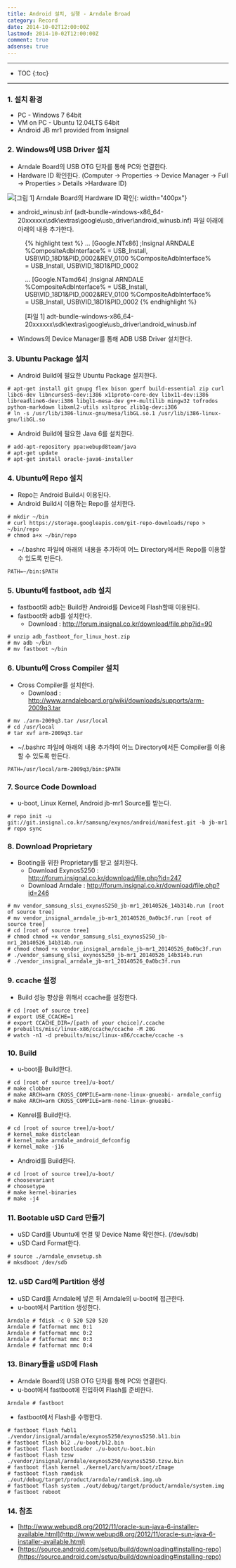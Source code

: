 ```yaml
---
title: Android 설치, 실행 - Arndale Broad
category: Record
date: 2014-10-02T12:00:00Z
lastmod: 2014-10-02T12:00:00Z
comment: true
adsense: true
---
```


***

* TOC
{:toc}

***

### 1. 설치 환경

* PC - Windows 7 64bit
* VM on PC - Ubuntu 12.04LTS 64bit
* Android JB mr1 provided from Insignal

### 2. Windows에 USB Driver 설치

* Arndale Board의 USB OTG 단자를 통해 PC와 연결한다.
* Hardware ID 확인한다. (Computer -> Properties -> Device Manager -> Full -> Properties > Details >Hardware ID)

![[그림 1] Arndale Board의 Hardware ID 확인]({{site.baseurl}}/images/record/Android_Install_Arndale/Arndale_USB_Hardware_Info.PNG){: width="400px"}

* android_winusb.inf (adt-bundle-windows-x86_64-20xxxxxx\sdk\extras\google\usb_driver\android_winusb.inf) 파일 아래에 아래의 내용 추가한다.

<figure>
{% highlight text %}
...
[Google.NTx86]
;Insignal ARNDALE
%CompositeAdbInterface%     = USB_Install, USB\VID_18D1&PID_0002&REV_0100
%CompositeAdbInterface%     = USB_Install, USB\VID_18D1&PID_0002

...
[Google.NTamd64]
;Insignal ARNDALE
%CompositeAdbInterface%     = USB_Install, USB\VID_18D1&PID_0002&REV_0100
%CompositeAdbInterface%     = USB_Install, USB\VID_18D1&PID_0002
{% endhighlight %}
<figcaption class="caption">[파일 1] adt-bundle-windows-x86_64-20xxxxxx\sdk\extras\google\usb_driver\android_winusb.inf</figcaption>
</figure>

* Windows의 Device Manager를 통해 ADB USB Driver 설치한다.

### 3. Ubuntu Package 설치

* Android Build에 필요한 Ubuntu Package 설치한다.

~~~
# apt-get install git gnupg flex bison gperf build-essential zip curl libc6-dev libncurses5-dev:i386 x11proto-core-dev libx11-dev:i386 libreadline6-dev:i386 libgl1-mesa-dev g++-multilib mingw32 tofrodos python-markdown libxml2-utils xsltproc zlib1g-dev:i386
# ln -s /usr/lib/i386-linux-gnu/mesa/libGL.so.1 /usr/lib/i386-linux-gnu/libGL.so
~~~

* Android Build에 필요한 Java 6를 설치한다.

~~~
# add-apt-repository ppa:webupd8team/java
# apt-get update
# apt-get install oracle-java6-installer
~~~

### 4. Ubuntu에 Repo 설치

* Repo는 Android Build시 이용된다.
* Android Build시 이용하는 Repo를 설치한다.

~~~
# mkdir ~/bin
# curl https://storage.googleapis.com/git-repo-downloads/repo > ~/bin/repo
# chmod a+x ~/bin/repo
~~~

* ~/.bashrc 파일에 아래의 내용을 추가하여 어느 Directory에서든 Repo를 이용할 수 있도록 만든다.

~~~
PATH=~/bin:$PATH
~~~

### 5. Ubuntu에 fastboot, adb 설치

* fastboot와 adb는 Build한 Android를 Device에 Flash할때 이용된다.
* fastboot와 adb를 설치한다.
  * Download : http://forum.insignal.co.kr/download/file.php?id=90

~~~
# unzip adb_fastboot_for_linux_host.zip
# mv adb ~/bin
# mv fastboot ~/bin
~~~

### 6. Ubuntu에 Cross Compiler 설치

* Cross Compiler를 설치한다. 
  * Download : http://www.arndaleboard.org/wiki/downloads/supports/arm-2009q3.tar

~~~
# mv ./arm-2009q3.tar /usr/local
# cd /usr/local
# tar xvf arm-2009q3.tar
~~~

* ~/.bashrc 파일에 아래의 내용 추가하여 어느 Directory에서든 Compiler를 이용할 수 있도록 만든다.

~~~
PATH=/usr/local/arm-2009q3/bin:$PATH
~~~

### 7. Source Code Download

* u-boot, Linux Kernel, Android jb-mr1 Source를 받는다.

~~~
# repo init -u git://git.insignal.co.kr/samsung/exynos/android/manifest.git -b jb-mr1
# repo sync
~~~

### 8. Download Proprietary

* Booting을 위한 Proprietary를 받고 설치한다.
  * Download Exynos5250 : http://forum.insignal.co.kr/download/file.php?id=247
  * Download Arndale : http://forum.insignal.co.kr/download/file.php?id=246

~~~
# mv vendor_samsung_slsi_exynos5250_jb-mr1_20140526_14b314b.run [root of source tree]
# mv vendor_insignal_arndale_jb-mr1_20140526_0a0bc3f.run [root of source tree]
# cd [root of source tree]
# chmod chmod +x vendor_samsung_slsi_exynos5250_jb-mr1_20140526_14b314b.run
# chmod chmod +x vendor_insignal_arndale_jb-mr1_20140526_0a0bc3f.run
# ./vendor_samsung_slsi_exynos5250_jb-mr1_20140526_14b314b.run
# ./vendor_insignal_arndale_jb-mr1_20140526_0a0bc3f.run
~~~

### 9. ccache 설정

* Build 성능 향상을 위해서 ccache를 설정한다.

~~~
# cd [root of source tree]
# export USE_CCACHE=1
# export CCACHE_DIR=/[path of your choice]/.ccache
# prebuilts/misc/linux-x86/ccache/ccache -M 20G
# watch -n1 -d prebuilts/misc/linux-x86/ccache/ccache -s
~~~

### 10. Build

* u-boot를 Build한다.

~~~
# cd [root of source tree]/u-boot/
# make clobber
# make ARCH=arm CROSS_COMPILE=arm-none-linux-gnueabi- arndale_config
# make ARCH=arm CROSS_COMPILE=arm-none-linux-gnueabi-
~~~

* Kenrel를 Build한다.

~~~
# cd [root of source tree]/u-boot/
# kernel_make distclean
# kernel_make arndale_android_defconfig
# kernel_make -j16
~~~

* Android를 Build한다.

~~~
# cd [root of source tree]/u-boot/
# choosevariant
# choosetype
# make kernel-binaries
# make -j4
~~~

### 11. Bootable uSD Card 만들기

* uSD Card를 Ubuntu에 연결 및 Device Name 확인한다. (/dev/sdb) 
* uSD Card Format한다.

~~~
# source ./arndale_envsetup.sh
# mksdboot /dev/sdb
~~~

### 12. uSD Card에 Partition 생성

* uSD Card를 Arndale에 넣은 뒤 Arndale의 u-boot에 접근한다.
* u-boot에서 Partition 생성한다.

~~~
Arndale # fdisk -c 0 520 520 520
Arndale # fatformat mmc 0:1
Arndale # fatformat mmc 0:2
Arndale # fatformat mmc 0:3
Arndale # fatformat mmc 0:4
~~~   

### 13. Binary들을 uSD에 Flash

* Arndale Board의 USB OTG 단자를 통해 PC와 연결한다.
* u-boot에서 fastboot에 진입하여 Flash를 준비한다.

~~~
Arndale # fastboot
~~~ 

* fastboot에서 Flash를 수행한다.

~~~
# fastboot flash fwbl1 ./vendor/insignal/arndale/exynos5250/exynos5250.bl1.bin
# fastboot flash bl2 ./u-boot/bl2.bin
# fastboot flash bootloader ./u-boot/u-boot.bin
# fastboot flash tzsw ./vendor/insignal/arndale/exynos5250/exynos5250.tzsw.bin
# fastboot flash kernel ./kernel/arch/arm/boot/zImage
# fastboot flash ramdisk ./out/debug/target/product/arndale/ramdisk.img.ub
# fastboot flash system ./out/debug/target/product/arndale/system.img
# fastboot reboot
~~~

### 14. 참조

* [http://www.webupd8.org/2012/11/oracle-sun-java-6-installer-available.html](http://www.webupd8.org/2012/11/oracle-sun-java-6-installer-available.html)
* [https://source.android.com/setup/build/downloading#installing-repo](https://source.android.com/setup/build/downloading#installing-repo)
